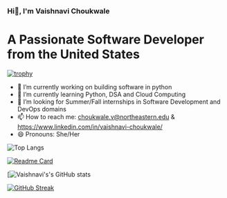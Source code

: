 ### Hi👋, I'm Vaishnavi Choukwale

# A Passionate Software Developer from the United States
[![trophy](https://github-profile-trophy.vercel.app/?username=ryo-ma)](https://github.com/Vchoukwale/github-profile-trophy)

- 🔭 I’m currently working on building software in python
- 🌱 I’m currently learning Python, DSA and Cloud Computing
- 👯 I’m looking for Summer/Fall internships in Software Development and DevOps domains
- 📫 How to reach me: choukwale.v@northeastern.edu & https://www.linkedin.com/in/vaishnavi-choukwale/
- 😄 Pronouns: She/Her


![Top Langs](https://github-readme-stats.vercel.app/api/top-langs/?username=VChoukwale&layout=compact)

[![Readme Card](https://github-readme-stats.vercel.app/api/pin/?username=VChoukwale&repo=github-readme-stats)](https://github.com/VChoukwale/github-readme-stats)

[![Vaishnavi's's GitHub stats](https://github-readme-stats.vercel.app/api?username=VChoukwale&theme=blue-green&show_icons=true)

[![GitHub Streak](https://github-readme-streak-stats.herokuapp.com?user=Vaish&theme=blue-green)](https://git.io/streak-stats)
